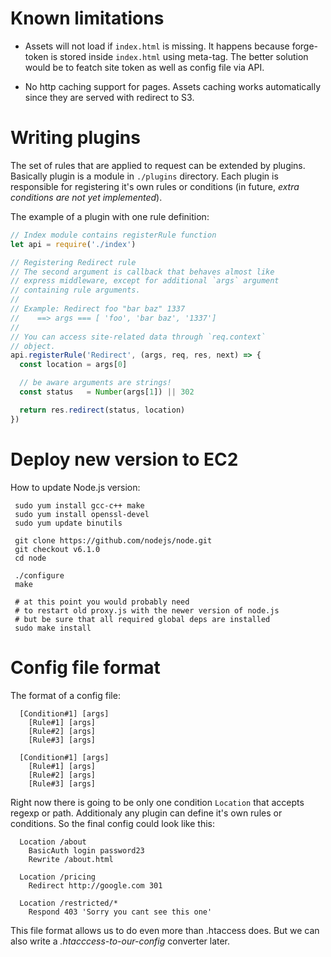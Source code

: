 # Known limitations

  * Assets will not load if `index.html` is missing. It happens because
    forge-token is stored inside `index.html` using meta-tag. The better solution would
    be to featch site token as well as config file via API.

  * No http caching support for pages. Assets caching works automatically since they
    are served with redirect to S3.

# Writing plugins

The set of rules that are applied to request can be extended by plugins.
Basically plugin is a module in `./plugins` directory. Each plugin is
responsible for registering it's own rules or conditions (in future, _extra conditions are not
yet implemented_).

The example of a plugin with one rule definition:

```JavaScript
// Index module contains registerRule function
let api = require('./index')

// Registering Redirect rule
// The second argument is callback that behaves almost like
// express middleware, except for additional `args` argument
// containing rule arguments.
//
// Example: Redirect foo "bar baz" 1337
//    ==> args === [ 'foo', 'bar baz', '1337']
//
// You can access site-related data through `req.context`
// object.
api.registerRule('Redirect', (args, req, res, next) => {
  const location = args[0]

  // be aware arguments are strings!
  const status   = Number(args[1]) || 302

  return res.redirect(status, location)
})
```

# Deploy new version to EC2

How to update Node.js version:

```
 sudo yum install gcc-c++ make
 sudo yum install openssl-devel
 sudo yum update binutils

 git clone https://github.com/nodejs/node.git
 git checkout v6.1.0
 cd node

 ./configure
 make

 # at this point you would probably need
 # to restart old proxy.js with the newer version of node.js
 # but be sure that all required global deps are installed
 sudo make install
```

# Config file format
The format of a config file:

```
  [Condition#1] [args]
    [Rule#1] [args]
    [Rule#2] [args]
    [Rule#3] [args]

  [Condition#1] [args]
    [Rule#1] [args]
    [Rule#2] [args]
    [Rule#3] [args]
```

Right now there is going to be only one condition `Location` that accepts regexp or path.
Additionaly any plugin can define it's own rules or conditions.
So the final config could look like this:

```
  Location /about
    BasicAuth login password23
    Rewrite /about.html

  Location /pricing
    Redirect http://google.com 301

  Location /restricted/*
    Respond 403 'Sorry you cant see this one'
```

This file format allows us to do even more than .htaccess does. But we can also write a
*.htacccess-to-our-config* converter later.
